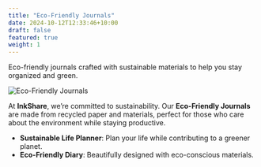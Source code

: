 ```yaml
---
title: "Eco-Friendly Journals"
date: 2024-10-12T12:33:46+10:00
draft: false
featured: true
weight: 1
---
```


Eco-friendly journals crafted with sustainable materials to help you stay organized and green.

<!--more-->

![Eco-Friendly Journals](images/illustrations/eco_friendly.png)

At **InkShare**, we’re committed to sustainability. Our **Eco-Friendly Journals** are made from recycled paper and materials, perfect for those who care about the environment while staying productive.

- **Sustainable Life Planner**: Plan your life while contributing to a greener planet.
- **Eco-Friendly Diary**: Beautifully designed with eco-conscious materials.
